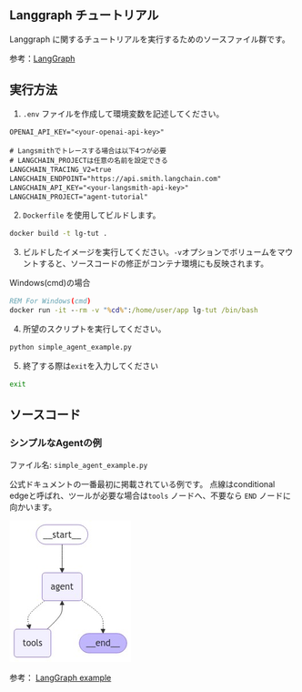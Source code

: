 ## Langgraph チュートリアル

Langgraph に関するチュートリアルを実行するためのソースファイル群です。

参考：[LangGraph](https://langchain-ai.github.io/langgraph/)

## 実行方法

1. `.env` ファイルを作成して環境変数を記述してください。

```
OPENAI_API_KEY="<your-openai-api-key>"

# Langsmithでトレースする場合は以下4つが必要
# LANGCHAIN_PROJECTは任意の名前を設定できる
LANGCHAIN_TRACING_V2=true
LANGCHAIN_ENDPOINT="https://api.smith.langchain.com"
LANGCHAIN_API_KEY="<your-langsmith-api-key>"
LANGCHAIN_PROJECT="agent-tutorial"
```

2. `Dockerfile` を使用してビルドします。

```bash
docker build -t lg-tut .
```

3. ビルドしたイメージを実行してください。`-v`オプションでボリュームをマウントすると、ソースコードの修正がコンテナ環境にも反映されます。

Windows(cmd)の場合
```cmd
REM For Windows(cmd)
docker run -it --rm -v "%cd%":/home/user/app lg-tut /bin/bash
```

4. 所望のスクリプトを実行してください。

```bash
python simple_agent_example.py
```

5. 終了する際は`exit`を入力してください

```bash
exit
```

## ソースコード

### シンプルなAgentの例
ファイル名: `simple_agent_example.py`

公式ドキュメントの一番最初に掲載されている例です。
点線はconditional edgeと呼ばれ、ツールが必要な場合は`tools` ノードへ、不要なら `END` ノードに向かいます。

![graph diagram of simple agent](img/graph_image.png)

参考：
[LangGraph example](https://langchain-ai.github.io/langgraph/#example)

